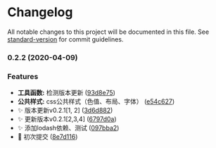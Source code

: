 # Changelog

All notable changes to this project will be documented in this file. See [standard-version](https://github.com/conventional-changelog/standard-version) for commit guidelines.

### 0.2.2 (2020-04-09)


### Features

* **工具函数:** 检测版本更新 ([93d8e75](https://github.com/LOUSANPANG/Frame_taroTemplate/commit/93d8e757ead009e7deb9831ba35b75195b5bf5ff))
* **公共样式:** css公共样式（色值、布局、字体） ([e54c627](https://github.com/LOUSANPANG/Frame_taroTemplate/commit/e54c627db34e5f2fe290f9a4f9d0136b2497a45e))
* :sparkles: 版本更新v0.2.1[1, 2] ([3d6d882](https://github.com/LOUSANPANG/Frame_taroTemplate/commit/3d6d88225937aa2bfcd780987be479d121d2fc04))
* :sparkles: 更新版本v0.2.1[2,3,4] ([6797d0a](https://github.com/LOUSANPANG/Frame_taroTemplate/commit/6797d0af4ea81922d2dd41fa959b55e9419b0f78))
* :sparkles: 添加lodash依赖、测试 ([097bba2](https://github.com/LOUSANPANG/Frame_taroTemplate/commit/097bba2a61e48ea2df0be565105051fd0bb40c77))
* :tada: 初次提交 ([8e7d116](https://github.com/LOUSANPANG/Frame_taroTemplate/commit/8e7d116922370f75657f0dde858c2c81155f2ee6))
